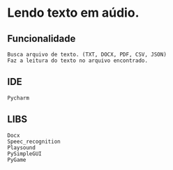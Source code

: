 # Lendo texto em aúdio.

## Funcionalidade
    Busca arquivo de texto. (TXT, DOCX, PDF, CSV, JSON)
    Faz a leitura do texto no arquivo encontrado.

## IDE
    Pycharm

## LIBS
    Docx
    Speec_recognition
    Playsound
    PySimpleGUI
    PyGame

